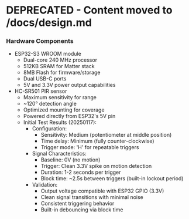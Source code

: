 # DEPRECATED - Content moved to /docs/design.md
### Hardware Components
- ESP32-S3 WROOM module
  - Dual-core 240 MHz processor
  - 512KB SRAM for Matter stack
  - 8MB Flash for firmware/storage
  - Dual USB-C ports
  - 5V and 3.3V power output capabilities
- HC-SR501 PIR sensor
  - Maximum sensitivity for range
  - ~120° detection angle
  - Optimized mounting for coverage
  - Powered directly from ESP32's 5V pin
  - Initial Test Results (20250117):
    - Configuration:
      - Sensitivity: Medium (potentiometer at middle position)
      - Time delay: Minimum (fully counter-clockwise)
      - Trigger mode: 'H' for repeatable triggers
    - Signal Characteristics:
      - Baseline: 0V (no motion)
      - Trigger: Clean 3.3V spike on motion detection
      - Duration: 1-2 seconds per trigger
      - Block time: ~2.5s between triggers (built-in lockout period)
    - Validation:
      - Output voltage compatible with ESP32 GPIO (3.3V)
      - Clean signal transitions with minimal noise
      - Consistent triggering behavior
      - Built-in debouncing via block time 